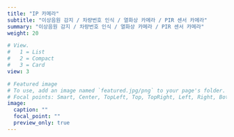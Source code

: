 ```yaml
---
title: "IP 카메라"
subtitle: "이상음원 감지 / 차량번호 인식 / 열화상 카메라 / PIR 센서 카메라"
summary: "이상음원 감지 / 차량번호 인식 / 열화상 카메라 / PIR 센서 카메라"
weight: 20

# View.
#   1 = List
#   2 = Compact
#   3 = Card
view: 3

# Featured image
# To use, add an image named `featured.jpg/png` to your page's folder.
# Focal points: Smart, Center, TopLeft, Top, TopRight, Left, Right, BottomLeft, Bottom, BottomRight.
image:
  caption: ""
  focal_point: ""
  preview_only: true
---
```

